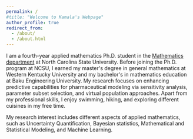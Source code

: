 ```yaml
---
permalink: /
#title: "Welcome to Kamala's Webpage"
author_profile: true
redirect_from: 
  - /about/
  - /about.html
---
```


I am a fourth-year applied mathematics Ph.D. student in the [Mathematics department](https://math.sciences.ncsu.edu/) at North Carolina State University. Before joining the Ph.D. program at NCSU, I earned my master's degree in general mathematics at Western Kentucky University and my bachelor's in mathematics education at Baku Engineering University. My research focuses on enhancing predictive capabilities for pharmaceutical modeling via sensitivity analysis, parameter subset selection, and virtual population approaches. Apart from my professional skills, I enjoy swimming, hiking, and exploring different cuisines in my free time.

My research interest includes different aspects of applied mathematics, such as Uncertainty Quantification, Bayesian statistics, Mathematical and Statistical Modeling, and Machine Learning. 

